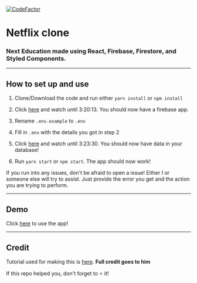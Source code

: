 [![CodeFactor](https://www.codefactor.io/repository/github/app-clones/netflix-clone/badge)](https://www.codefactor.io/repository/github/app-clones/netflix-clone)
# Netflix clone

### Next Education made using React, Firebase, Firestore, and Styled Components.

---

## How to set up and use

1. Clone/Download the code and run either `yarn install` or `npm install`

2. Click [here](https://youtu.be/x_EEwGe-a9o?t=11559) and watch until 3:20:13. You should now have a firebase app.

3. Rename `.env.example` to `.env`

4. Fill in `.env` with the details you got in step 2

5. Click [here](https://youtu.be/x_EEwGe-a9o?t=12056) and watch until 3:23:30. You should now have data in your database!

6. Run `yarn start` or `npm start`. The app should now work!

If you run into any issues, don't be afraid to open a issue! Either I or someone else will try to assist. Just provide the error you get and the action you are trying to perform.

---

## Demo

Click [here](https://beat-netflix-clone.vercel.app/) to use the app!

---

## Credit

Tutorial used for making this is [here](https://www.youtube.com/watch?v=x_EEwGe-a9o&feature=youtu.be). **Full credit goes to him**

If this repo helped you, don't forget to ⭐ it!

